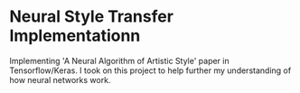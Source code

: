 # Neural Style Transfer Implementationn
Implementing 'A Neural Algorithm of Artistic Style' paper in Tensorflow/Keras. I took on this project to help further my understanding of how neural networks work.
